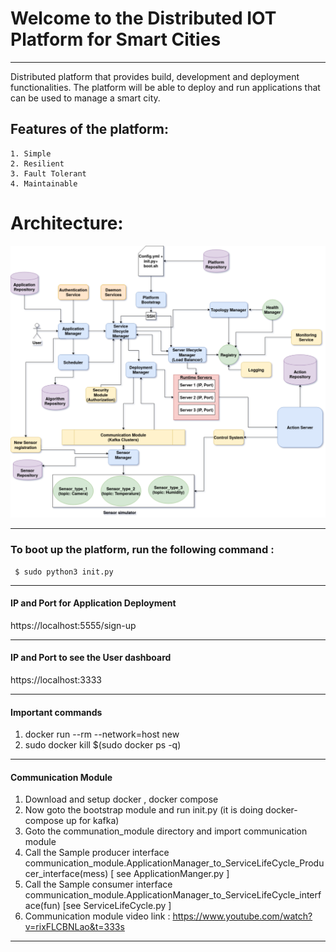 
# Welcome to the Distributed IOT Platform for Smart Cities
-----------------------------------------------------------------------------------------------------------------------------
Distributed platform that provides build, development and deployment functionalities. The platform will be able to deploy and run applications that can be used to manage a smart city.

   Features of the platform:
   -------------------------
    1. Simple
    2. Resilient
    3. Fault Tolerant
    4. Maintainable

# Architecture:

![big picture image](Report/final.png)

-----------------------------------------------------------------------------------------------------------------------------
### To boot up the platform, run the following command :
     $ sudo python3 init.py
     
----------------------------------------------------------------------------------------------------------------------------

#### IP and Port for Application Deployment 
https://localhost:5555/sign-up

----------------------------------------------------------------------------------------------------------------------------
#### IP and Port to see the User dashboard
https://localhost:3333

----------------------------------------------------------------------------------------------------------------------------
#### Important commands

1. docker run --rm --network=host new
2. sudo docker kill $(sudo docker ps -q)

----------------------------------------------------------------------------------------------------------------------------
#### Communication Module
1. Download and setup docker , docker compose
2. Now goto the bootstrap module and run init.py (it is doing docker-compose up for kafka)
3. Goto the communation_module directory and import communication module
4. Call the Sample producer interface
     communication_module.ApplicationManager_to_ServiceLifeCycle_Producer_interface(mess) [ see ApplicationManger.py ]
5. Call the Sample consumer interface
     communication_module.ApplicationManager_to_ServiceLifeCycle_interface(fun) [see ServiceLifeCycle.py ]
6. Communication module video link : https://www.youtube.com/watch?v=rixFLCBNLao&t=333s

----------------------------------------------------------------------------------------------------------------------------

